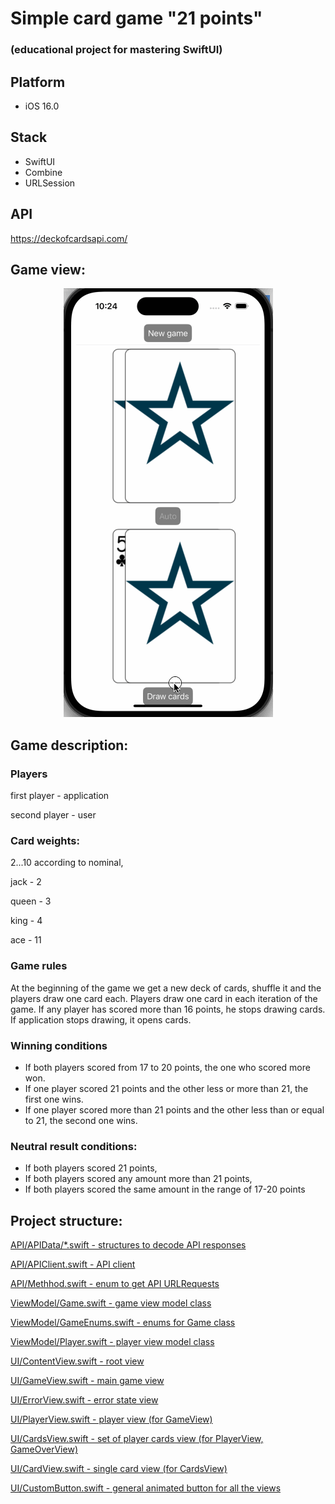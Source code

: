 #  Simple card game "21 points"

### (educational project for mastering SwiftUI)

## Platform 

- iOS 16.0

## Stack

- SwiftUI
- Combine
- URLSession

## API

https://deckofcardsapi.com/

## Game view:
  </p>
<div align="center">

![video](/TwentyOne/Doc/twentyOne.gif)
</div>
</p>

## Game description:

### Players
first player - application

second player - user

### Card weights: 
2...10 according to nominal, 

jack - 2

queen - 3

king - 4

ace - 11

### Game rules 

At the beginning of the game we get a new deck of cards, shuffle it and the players draw one card each. Players draw one card in each iteration of the game. 
If any player has scored more than 16 points, he stops drawing cards.
If application stops drawing, it opens cards.

### Winning conditions

- If both players scored from 17 to 20 points, the one who scored more won. 
- If one player scored 21 points and the other less or more than 21, the first one wins.
- If one player scored more than 21 points and the other less than or equal to 21, the second one wins.

### Neutral result conditions:

- If both players scored 21 points, 
- If both players scored any amount more than 21 points, 
- If both players scored the same amount in the range of 17-20 points

## Project structure:

<a href="https://github.com/ads63/TwentyOne/tree/main/TwentyOne/API/APIData/">API/APIData/*.swift - structures to decode API responses</a>

<a href="https://github.com/ads63/TwentyOne/tree/main/TwentyOne/API/APIClient.swift">API/APIClient.swift - API client</a>

<a href="https://github.com/ads63/TwentyOne/tree/main/TwentyOne/API/Methhod.swift">API/Methhod.swift - enum to get API URLRequests</a>

<a href="https://github.com/ads63/TwentyOne/tree/main/TwentyOne/ViewModel/Game.swift">ViewModel/Game.swift - game view model class</a>

<a href="https://github.com/ads63/TwentyOne/tree/main/TwentyOne/ViewModel/GameEnums.swift">ViewModel/GameEnums.swift - enums for Game class</a>

<a href="https://github.com/ads63/TwentyOne/tree/main/TwentyOne/ViewModel/Player.swift">ViewModel/Player.swift - player view model class</a>

<a href="https://github.com/ads63/TwentyOne/tree/main/TwentyOne/UI/ContentView.swift">UI/ContentView.swift - root view</a>

<a href="https://github.com/ads63/TwentyOne/tree/main/TwentyOne/UI/GameView.swift">UI/GameView.swift -  main game view</a>

<a href="https://github.com/ads63/TwentyOne/tree/main/TwentyOne/UI/ErrorView.swift">UI/ErrorView.swift  - error state view</a>

<a href="https://github.com/ads63/TwentyOne/tree/main/TwentyOne/UI/PlayerView.swift">UI/PlayerView.swift - player view (for GameView)</a>

<a href="https://github.com/ads63/TwentyOne/tree/main/TwentyOne/UI/CardsView.swift">UI/CardsView.swift - set of player cards view (for PlayerView, GameOverView)</a>

<a href="https://github.com/ads63/TwentyOne/tree/main/TwentyOne/UI/CardView.swift">UI/CardView.swift - single card view (for CardsView)</a>

<a href="https://github.com/ads63/TwentyOne/tree/main/TwentyOne/UI/CustomButton.swift">
UI/CustomButton.swift - general animated button for all the views</a>



